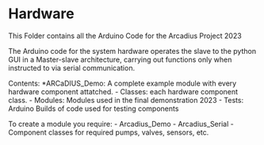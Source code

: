 # Hardware
This Folder contains all the Arduino Code for the Arcadius Project 2023

The Arduino code for the system hardware operates the slave to the python GUI in a Master-slave architecture, carrying out functions only when instructed to via serial communication.

Contents:
    *ARCaDIUS_Demo: A complete example module with every hardware component attatched.
    - Classes:  each hardware component class.
    - Modules: Modules used in the final demonstration 2023
    - Tests: Arduino Builds of code used for testing components 

To create a module you require:
    - Arcadius_Demo
    - Arcadius_Serial
    - Component classes for required pumps, valves, sensors, etc.
